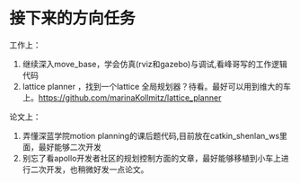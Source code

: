 # 接下来的方向任务

工作上：

1. 继续深入move_base，学会仿真(rviz和gazebo)与调试,看峰哥写的工作逻辑代码
2. lattice planner ，找到一个lattice 全局规划器？待看。最好可以用到维大的车上。https://github.com/marinaKollmitz/lattice_planner

论文上：

1. 弄懂深蓝学院motion planning的课后题代码,目前放在catkin_shenlan_ws里面，最好能够二次开发
2. 别忘了看apollo开发者社区的规划控制方面的文章，最好能够移植到小车上进行二次开发，也稍微好发一点论文。

